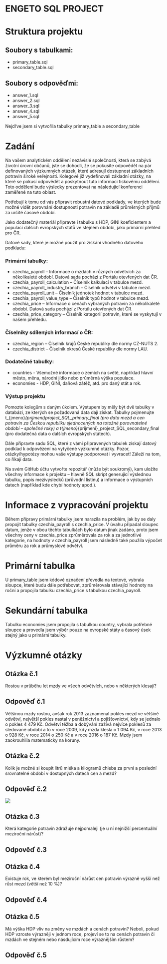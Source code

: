 # ENGETO SQL PROJECT
# Struktura projektu

## Soubory s tabulkami:
- primary_table.sql
- secondary_table.sql

## Soubory s odpověďmi:
- answer_1.sql
- answer_2.sql
- answer_3.sql
- answer_4.sql
- answer_5.sql

Nejdřve jsem si vytvořila tabulky primary_table a secondary_table

# Zadání
Na vašem analytickém oddělení nezávislé společnosti, která se zabývá životní úrovní občanů, jste se dohodli, že se pokusíte odpovědět na pár definovaných výzkumných otázek, které adresují dostupnost základních potravin široké veřejnosti. Kolegové již vydefinovali základní otázky, na které se pokusí odpovědět a poskytnout tuto informaci tiskovému oddělení. Toto oddělení bude výsledky prezentovat na následující konferenci zaměřené na tuto oblast.

Potřebují k tomu od vás připravit robustní datové podklady, ve kterých bude možné vidět porovnání dostupnosti potravin na základě průměrných příjmů za určité časové období.

Jako dodatečný materiál připravte i tabulku s HDP, GINI koeficientem a populací dalších evropských států ve stejném období, jako primární přehled pro ČR.

Datové sady, které je možné použít pro získání vhodného datového podkladu:

### Primární tabulky:
- czechia_payroll – Informace o mzdách v různých odvětvích za několikaleté období. 
Datová sada pochází z Portálu otevřených dat ČR.
- czechia_payroll_calculation – Číselník kalkulací v tabulce mezd.
- czechia_payroll_industry_branch – Číselník odvětví v tabulce mezd.
- czechia_payroll_unit – Číselník jednotek hodnot v tabulce mezd.
- czechia_payroll_value_type – Číselník typů hodnot v tabulce mezd.
- czechia_price – Informace o cenách vybraných potravin za několikaleté období. 
Datová sada pochází z Portálu otevřených dat ČR.
- czechia_price_category – Číselník kategorií potravin, které se vyskytují v našem přehledu.

### Číselníky sdílených informací o ČR:
- czechia_region – Číselník krajů České republiky dle normy CZ-NUTS 2.
- czechia_district – Číselník okresů České republiky dle normy LAU.

### Dodatečné tabulky:
- countries - Všemožné informace o zemích na světě, například hlavní město, měna, národní jídlo nebo průměrná výška populace.
- economies - HDP, GINI, daňová zátěž, atd. pro daný stát a rok.



### Výstup projektu
Pomozte kolegům s daným úkolem. Výstupem by měly být dvě tabulky v databázi, ze kterých se požadovaná data dají získat. 
Tabulky pojmenujte t_{jmeno}_{prijmeni}_project_SQL_primary_final (pro data mezd a cen potravin za Českou republiku sjednocených na totožné porovnatelné období – společné roky) 
a t_{jmeno}_{prijmeni}_project_SQL_secondary_final (pro dodatečná data o dalších evropských státech).

Dále připravte sadu SQL, které z vámi připravených tabulek získají datový podklad k odpovězení na vytyčené výzkumné otázky. Pozor, otázky/hypotézy mohou vaše výstupy podporovat i vyvracet! Záleží na tom, co říkají data.

Na svém GitHub účtu vytvořte repozitář (může být soukromý), kam uložíte všechny informace k projektu – hlavně SQL skript generující výslednou tabulku, popis mezivýsledků (průvodní listinu) a informace o výstupních datech (například kde chybí hodnoty apod.).

# Informace z vypracování projektu
Během přípravy primární tabulky jsem narazila na problém, jak by se daly propojit tabulky czechia_payroll s czechia_price. V úvahu připadal sloupec datum, jenže v obou těchto tabulkách bylo datum jinak zadáno, proto jsem všechny ceny v czechia_price zprůměrovala za rok a za jednotlivé kategorie, na hodnoty v czechia_payroll jsem následně také použila výpočet průměru za rok a průmyslové odvětví.


# Primární tabulka
U primary_table jsem kódové označení převedla na textové, vybrala sloupce, které budu dále potřebovat, zprůměrovala stávající hodnoty na roční a propojila tabulku czechia_price s tabulkou czechia_payroll.

# Sekundární tabulka
Tabulku economies jsem propojila s tabulkou country, vybrala potřebné sloupce a provedla jsem výběr pouze na evropské státy a časový úsek stejný jako u primární tabulky.

# Výzkumné otázky
## Otázka č.1
Rostou v průběhu let mzdy ve všech odvětvích, nebo v některých klesají?

## Odpověď č.1
Většinou mzdy rostou, avšak rok 2013 zaznamenal pokles mezd ve většině odvětví, největší pokles nastal v peněžnictví a pojišťovnictví, kdy se jednalo o pokles 4 479 Kč. Odvětví těžba a dobývání zažívá nejvíce poklesů za sledované období a to v roce 2009, kdy mzda klesla o 1 094 Kč, v roce 2013 o 928 Kč, v roce 2014 o 250 Kč a v roce 2016 o 187 Kč.
Mzdy jsem zaokrouhlila matematicky na koruny.

## Otázka č.2
Kolik je možné si koupit litrů mléka a kilogramů chleba za první a poslední srovnatelné období v dostupných datech cen a mezd?

## Odpověď č.2
<img src='../graf2.png'>


## Otázka č.3
Která kategorie potravin zdražuje nejpomaleji (je u ní nejnižší percentuální meziroční nárůst)?

## Odpověď č.3


## Otázka č.4
Existuje rok, ve kterém byl meziroční nárůst cen potravin výrazně vyšší než růst mezd (větší než 10 %)?

## Odpověď č.4


## Otázka č.5
Má výška HDP vliv na změny ve mzdách a cenách potravin? Neboli, pokud HDP vzroste výrazněji v jednom roce, projeví se to na cenách potravin či mzdách ve stejném nebo násdujícím roce výraznějším růstem?

## Odpověď č.5



